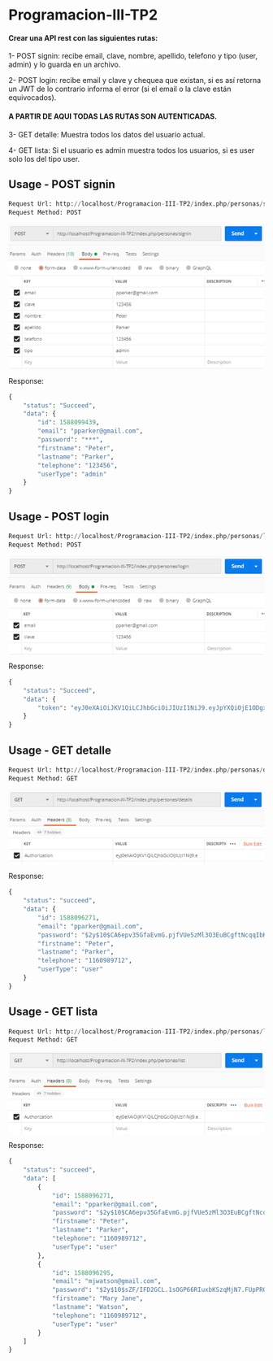 # Programacion-III-TP2

#### Crear una API rest con las siguientes rutas:

1- POST signin: recibe email, clave, nombre, apellido, telefono y tipo (user, admin) y lo guarda en un archivo.

2- POST login: recibe email y clave y chequea que existan, si es así retorna un JWT de lo contrario informa el error (si el email o la clave están equivocados).

#### A PARTIR DE AQUI TODAS LAS RUTAS SON AUTENTICADAS.

3- GET detalle: Muestra todos los datos del usuario actual.

4- GET lista: Si el usuario es admin muestra todos los usuarios, si es user solo los del tipo user.

## Usage - POST signin

```python
Request Url: http://localhost/Programacion-III-TP2/index.php/personas/signin
Request Method: POST
```
<img src="/readme_images/readme_img1.png" style="display:block; margin:auto;"></img>

Response:

```python
{
    "status": "Succeed",
    "data": {
        "id": 1588099439,
        "email": "pparker@gmail.com",
        "password": "***",
        "firstname": "Peter",
        "lastname": "Parker",
        "telephone": "123456",
        "userType": "admin"
    }
}
```

## Usage - POST login

```python
Request Url: http://localhost/Programacion-III-TP2/index.php/personas/login
Request Method: POST
```
<img src="/readme_images/readme_img2.png" style="display:block; margin:auto;"></img>

Response:

```python
{
    "status": "Succeed",
    "data": {
        "token": "eyJ0eXAiOiJKV1QiLCJhbGciOiJIUzI1NiJ9.eyJpYXQiOjE1ODgxMDIyMjIsImV4cCI6MTU4ODEwMjI4MiwiZW1haWwiOiJwcGFya2VyQGdtYWlsLmNvbSIsImZpcnN0bmFtZSI6IlBldGVyIiwibGFzdG5hbWUiOiJQYXJrZXIiLCJ1c2VyX3R5cGUiOiJ1c2VyIn0.7SGsqmul9TmltFkdyhEkA_p8gRjMK3y4c6t0ZoR1DwY"
    }
}
```

## Usage - GET detalle

```python
Request Url: http://localhost/Programacion-III-TP2/index.php/personas/details
Request Method: GET
```
<img src="/readme_images/readme_img3.png" style="display:block; margin:auto;"></img>

Response:

```python
{
    "status": "succeed",
    "data": {
        "id": 1588096271,
        "email": "pparker@gmail.com",
        "password": "$2y$10$CA6epv35GfaEvmG.pjfVUe5zMl3O3EuBCgftNcqqIbKpr7ueMuftK",
        "firstname": "Peter",
        "lastname": "Parker",
        "telephone": "1160989712",
        "userType": "user"
    }
}
```

## Usage - GET lista

```python
Request Url: http://localhost/Programacion-III-TP2/index.php/personas/list
Request Method: GET
```
<img src="/readme_images/readme_img4.png" style="display:block; margin:auto;"></img>

Response:

```python
{
    "status": "succeed",
    "data": [
        {
            "id": 1588096271,
            "email": "pparker@gmail.com",
            "password": "$2y$10$CA6epv35GfaEvmG.pjfVUe5zMl3O3EuBCgftNcqqIbKpr7ueMuftK",
            "firstname": "Peter",
            "lastname": "Parker",
            "telephone": "1160989712",
            "userType": "user"
        },
        {
            "id": 1588096295,
            "email": "mjwatson@gmail.com",
            "password": "$2y$10$sZF/IFD2GCL.1sOGP66RIuxbKSzqMjN7.FUpPROyLHfF/DMU1O6CG",
            "firstname": "Mary Jane",
            "lastname": "Watson",
            "telephone": "1160989712",
            "userType": "user"
        }
    ]
}
```